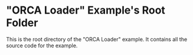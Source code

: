 # "ORCA Loader" Example's Root Folder

This is the root directory of the "ORCA Loader" example. It contains all the source code for the example. 

